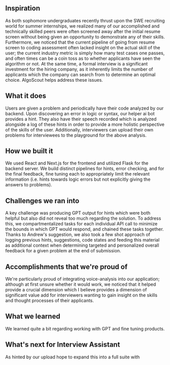 ## Inspiration
As both sophomore undergraduates recently thrust upon the SWE recruiting world for summer internships, we realized many of our accomplished and technically skilled peers were often screened away after the initial resume screen without being given an opportunity to demonstrate any of their skills. Furthermore, we noticed that the current pipeline of going from resume screen to coding assessment often lacked insight on the actual skill of the user; the current industry metric is simply how many test cases one passes, and often times can be a coin toss as to whether applicants have seen the algorithm or not. At the same time, a formal interview is a significant investment for the hiring company, as it inherently limits the number of applicants which the company can search from to determine an optimal choice. AlgoScout helps address these issues.


## What it does
Users are given a problem and periodically have their code analyzed by our backend. Upon discovering an error in logic or syntax, our helper ai bot provides a hint. They also have their speech recorded which is analyzed alongside a log of these hints in order to provide a more holistic perspective of the skills of the user.
Additionally, interviewers can upload their own problems for interviewees to the playground for the above analysis. 

## How we built it
We used React and Next.js for the frontend and utilized Flask for the backend server. We build distinct  pipelines for hints, error checking, and for the final feedback, fine tuning each to appropriately limit the relevant information (i.e. hints towards logic errors but not explicitly giving the answers to problems). 

## Challenges we ran into
A key challenge was producing GPT output for hints which were both helpful but also did not reveal too much regarding the solution. To address this, we compartmentalized tasks for each individual API call to minimize the bounds in which GPT would respond,  and chained these tasks together. Thanks to Andrew's suggestion, we also took a few shot approach of logging previous hints, suggestions, code states and feeding this material as additional context when determining targeted and personalized overall feedback for a given problem at the end of submission.

## Accomplishments that we're proud of
We're particularly proud of integrating voice-analysis into our application; although at first unsure whether it would work, we noticed that it helped provide a crucial dimension which I believe provides a dimension of significant value add for interviewers wanting to gain insight on the skills and thought processes of their applicants.

## What we learned
We learned quite a bit regarding working with GPT and fine tuning products.


## What's next for Interview Assistant
As hinted by our upload hope to expand this into a full suite with 